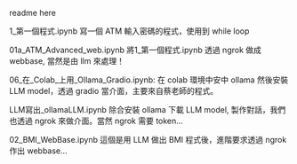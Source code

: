readme here

1_第一個程式.ipynb
    寫一個 ATM 輸入密碼的程式，使用到 while loop

01a_ATM_Advanced_web.ipynb
    將1_第一個程式.ipynb 透過 ngrok 做成 webbase, 當然是由 llm 來處理！ 

06_在_Colab_上用_Ollama_Gradio.ipynb:
    在 colab 環境中安中 ollama 然後安裝 LLM model，透過 gradio 當介面，主要來自蔡老師的程式。

LLM寫出_ollamaLLM.ipynb
    除合安裝 ollama 下載 LLM model, 製作對話，我們也透過 ngrok 來做介面。當然 ngrok 需要 token...

02_BMI_WebBase.ipynb
    這個是用 LLM 做出 BMI 程式後，進階要求透過 ngrok 作出 webbase...


